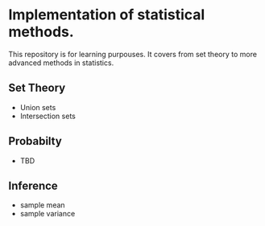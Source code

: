 # Implementation of statistical methods.

This repository is for learning purpouses. It covers from set theory to more advanced methods in statistics.

## Set Theory

- Union sets
- Intersection sets

## Probabilty

- TBD

## Inference

- sample mean
- sample variance
